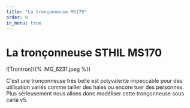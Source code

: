 ```yaml
---
title: "La tronçonneuse MS170"
order: 0
in_menu: true
---
```

# La tronçonneuse STHIL MS170 

![Trontron]({% IMG_6231.jpeg %})


C'est une tronçonneuse très belle est polyvalente impeccable pour des utilisation variés comme tailler des haies ou encore tuer des personnes. Plus sérieusement nous allons donc modéliser cette tronçonneuse sous caria v5. 